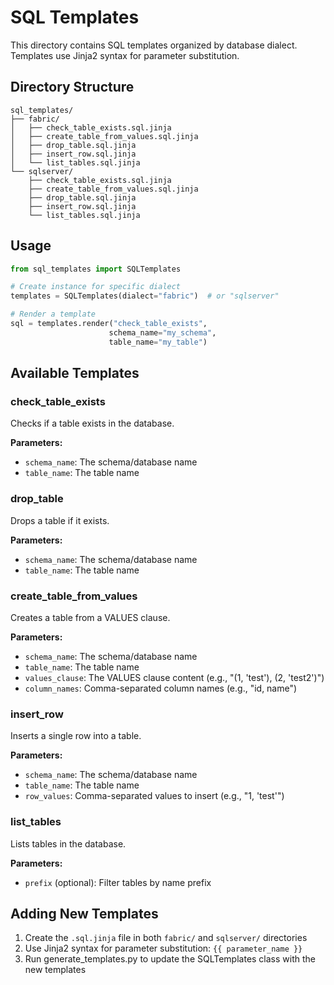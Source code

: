 # SQL Templates

This directory contains SQL templates organized by database dialect. Templates use Jinja2 syntax for parameter substitution.

## Directory Structure

```text
sql_templates/
├── fabric/
│   ├── check_table_exists.sql.jinja
│   ├── create_table_from_values.sql.jinja
│   ├── drop_table.sql.jinja
│   ├── insert_row.sql.jinja
│   └── list_tables.sql.jinja
└── sqlserver/
    ├── check_table_exists.sql.jinja
    ├── create_table_from_values.sql.jinja
    ├── drop_table.sql.jinja
    ├── insert_row.sql.jinja
    └── list_tables.sql.jinja
```

## Usage

```python
from sql_templates import SQLTemplates

# Create instance for specific dialect
templates = SQLTemplates(dialect="fabric")  # or "sqlserver"

# Render a template
sql = templates.render("check_table_exists",
                      schema_name="my_schema",
                      table_name="my_table")
```

## Available Templates

### check_table_exists

Checks if a table exists in the database.

**Parameters:**

- `schema_name`: The schema/database name
- `table_name`: The table name

### drop_table

Drops a table if it exists.

**Parameters:**

- `schema_name`: The schema/database name
- `table_name`: The table name

### create_table_from_values

Creates a table from a VALUES clause.

**Parameters:**

- `schema_name`: The schema/database name
- `table_name`: The table name
- `values_clause`: The VALUES clause content (e.g., "(1, 'test'), (2, 'test2')")
- `column_names`: Comma-separated column names (e.g., "id, name")

### insert_row

Inserts a single row into a table.

**Parameters:**

- `schema_name`: The schema/database name
- `table_name`: The table name
- `row_values`: Comma-separated values to insert (e.g., "1, 'test'")

### list_tables

Lists tables in the database.

**Parameters:**

- `prefix` (optional): Filter tables by name prefix

## Adding New Templates

1. Create the `.sql.jinja` file in both `fabric/` and `sqlserver/` directories
2. Use Jinja2 syntax for parameter substitution: `{{ parameter_name }}`
3. Run generate_templates.py to update the SQLTemplates class with the new templates
